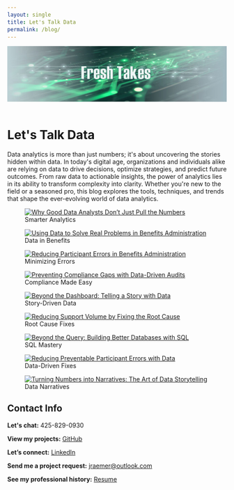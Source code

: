 ```yaml
---
layout: single
title: Let's Talk Data
permalink: /blog/
---
```


<div class="hero-image">
  <img src="/assets/images/blog_top_page.jpg" alt="Data-driven decisions">
</div>

<br>

# Let's Talk Data

Data analytics is more than just numbers; it's about uncovering the stories hidden within data. In today's digital age, organizations and individuals alike are relying on data to drive decisions, optimize strategies, and predict future outcomes. From raw data to actionable insights, the power of analytics lies in its ability to transform complexity into clarity. Whether you're new to the field or a seasoned pro, this blog explores the tools, techniques, and trends that shape the ever-evolving world of data analytics.

<div class="gallery-grid">
  <div class="gallery">
    <figure>
      <a href="{% post_url 2025-05-15-good_data_analysts %}">
        <img src="{{ '/assets/images/Good_Data_Analysts.jpg' | relative_url }}" alt="Why Good Data Analysts Don’t Just Pull the Numbers" />
      </a>
      <figcaption>Smarter Analytics</figcaption>
    </figure>
  </div>
  
  <div class="gallery">
    <figure>
      <a href="{% post_url 2025-04-15-benefits %}">
        <img src="{{ 'assets/images/Benefits.jpg' | relative_url }}" alt="Using Data to Solve Real Problems in Benefits Administration" />
      </a>
      <figcaption>Data in Benefits</figcaption>
    </figure>
  </div>

  <div class="gallery">
    <figure>
      <a href="{% post_url 2025-07-31-reducing_errors  %}">
        <img src="{{ 'assets/images/Reducing_Errors.jpg' | relative_url }}" alt="Reducing Participant Errors in Benefits Administration" />
      </a>
      <figcaption>Minimizing Errors</figcaption>
    </figure>
  </div>

  <div class="gallery">
    <figure>
      <a href="{% post_url 2025-03-15-compliance %}">
        <img src="{{ 'assets/images/Compliance.jpg' | relative_url }}" alt="Preventing Compliance Gaps with Data-Driven Audits" />
      </a>
      <figcaption>Compliance Made Easy</figcaption>
    </figure>
  </div>

  <div class="gallery">
    <figure>
      <a href="{% post_url 2025-07-15-story_telling %}">
        <img src="{{ 'assets/images/Story_Telling.jpg' | relative_url }}" alt="Beyond the Dashboard: Telling a Story with Data" />
      </a>
      <figcaption>Story-Driven Data</figcaption>
    </figure>
  </div>

  <div class="gallery">
    <figure>
      <a href="{% post_url 2025-01-15-root_cause %}">
        <img src="{{ 'assets/images/Root_Cause.jpg' | relative_url }}" alt="Reducing Support Volume by Fixing the Root Cause" />
      </a>
      <figcaption>Root Cause Fixes</figcaption>
    </figure>
  </div>

  <div class="gallery">
    <figure>
      <a href="{% post_url 2025-02-15-sql %}">
        <img src="{{ 'assets/images/SQL.jpg' | relative_url }}" alt="Beyond the Query: Building Better Databases with SQL" />
      </a>
      <figcaption>SQL Mastery</figcaption>
    </figure>
  </div>

  <div class="gallery">
    <figure>
      <a href="{% post_url 2025-06-15-reducing_errors_2 %}">
        <img src="{{ 'assets/images/Reducing_Errors_2.jpg' | relative_url }}" alt="Reducing Preventable Participant Errors with Data" />
      </a>
      <figcaption>Data-Driven Fixes</figcaption>
    </figure>
  </div>

  <div class="gallery">
    <figure>
      <a href="{% post_url 2025-08-13-story_telling_2 %}">
        <img src="{{ 'assets/images/Story_Telling_2.jpg' | relative_url }}" alt="Turning Numbers into Narratives: The Art of Data Storytelling" />
      </a>
      <figcaption>Data Narratives</figcaption>
    </figure>
  </div>

</div>




## Contact Info

**Let's chat:** 425-829-0930
 
**View my projects:** [GitHub](https://github.com/JerricaRaemer)
 
**Let’s connect:** [LinkedIn](https://www.linkedin.com/in/jerrica-raemer/)

**Send me a project request:** jraemer@outlook.com

**See my professional history:** [Resume](https://jerricaraemer.github.io/)
